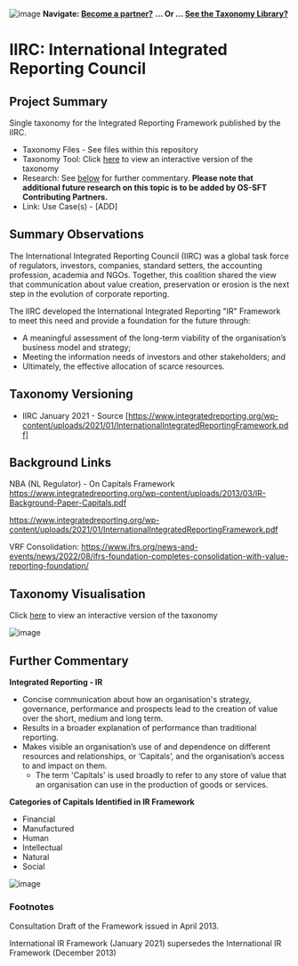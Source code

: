 ![image](https://user-images.githubusercontent.com/112073913/188821900-0c411acf-fbdd-4163-adc9-3ba4e2be78df.png)
**Navigate: [Become a partner?](https://github.com/OS-SFT/06-COLLABORATORS-PARTNERS)**
**... Or ... [See the Taxonomy Library?](https://github.com/orgs/OS-SFT/projects/2)**

# IIRC: International Integrated Reporting Council

## Project Summary
Single taxonomy for the Integrated Reporting Framework published by the IIRC.
- Taxonomy Files - See files within this repository
- Taxonomy Tool: Click [here](https://os-sft.solidatus.com/viewer/share/AEjM3VIRszi9d0bIOdvLUOgAYhFWyaww) to view an interactive version of the taxonomy
- Research: See [below](https://github.com/OS-SFT/Taxonomy-Mappings-Library/tree/main/Single%20Taxonomies/IIRC#further-commentary) for further commentary. **Please note that additional future research on this topic is to be added by OS-SFT Contributing Partners.**
- Link: Use Case(s) - [ADD]

## Summary Observations

The International Integrated Reporting Council (IIRC) was a global task force of regulators, investors, companies, standard setters, the accounting profession, academia and NGOs. Together, this coalition shared the view that communication about value creation, preservation or erosion is the next step in the evolution of corporate reporting.

The IIRC developed the International Integrated Reporting "IR" Framework to meet this need and provide a foundation for the future through:
  - A meaningful assessment of the long-term viability of the organisation’s business model and strategy;
  - Meeting the information needs of investors and other stakeholders; and
  - Ultimately, the effective allocation of scarce resources.
  
## Taxonomy Versioning

- IIRC January 2021 - Source [https://www.integratedreporting.org/wp-content/uploads/2021/01/InternationalIntegratedReportingFramework.pdf]

## Background Links

NBA (NL Regulator) - On Capitals Framework
https://www.integratedreporting.org/wp-content/uploads/2013/03/IR-Background-Paper-Capitals.pdf

https://www.integratedreporting.org/wp-content/uploads/2021/01/InternationalIntegratedReportingFramework.pdf

VRF Consolidation: https://www.ifrs.org/news-and-events/news/2022/08/ifrs-foundation-completes-consolidation-with-value-reporting-foundation/

## Taxonomy Visualisation

Click [here](https://os-sft.solidatus.com/viewer/share/AEjM3VIRszi9d0bIOdvLUOgAYhFWyaww) to view an interactive version of the taxonomy

![image](https://github.com/OS-SFT/Taxonomy-Mappings-Library/assets/112079442/e120c87b-f622-4b24-af4c-e68bb6599012)

## Further Commentary

**Integrated Reporting - IR**
- Concise communication about how an organisation's strategy, governance, performance and prospects lead to the creation of value over the short, medium and long term.
- Results in a broader explanation of performance than traditional reporting. 
- Makes visible an organisation’s use of and dependence on different resources and relationships, or ‘Capitals’, and the organisation’s access to and impact on them.
  - The term 'Capitals' is used broadly to refer to any store of value that an organisation can use in the production of goods or services.
  
**Categories of Capitals Identified in IR Framework**

- Financial 
- Manufactured
- Human
- Intellectual
- Natural
- Social

![image](https://user-images.githubusercontent.com/112971360/191385926-b9cf30e8-40f2-4de8-8431-362dfa1301b2.png)

### Footnotes

Consultation Draft of the Framework issued in April 2013.

International IR Framework (January 2021) supersedes the International IR Framework (December 2013)
